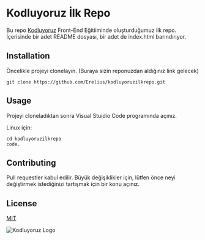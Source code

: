 # Kodluyoruz İlk Repo
Bu repo [Kodluyoruz](https://www.kodluyoruz.org) Front-End Eğitiiminde oluşturduğumuz ilk repo. İçerisinde bir adet README dosyası, bir adet de index.html barındırıyor.

## Installation
Öncelikle projeyi clonelayın. (Buraya sizin reponuzdan aldığınız link gelecek)

```
git clone https://github.com/Erelius/kodluyoruzilkrepo.git
```

## Usage
Projeyi cloneladıktan sonra Visual Stuidio Code programında açınız.

Linux için:

```
cd kodluyoruzilkrepo
code.
```

## Contributing
Pull requestler kabul edilir. Büyük değişiklikler için, lütfen önce neyi değiştirmek istediğinizi tartışmak için bir konu açınız.

## License
[MIT](https://choosealicense.com/licenses/mit/)

![Kodluyoruz Logo](/kodluyoruzilkrepo/kodluyoruz_logo.jpg)

